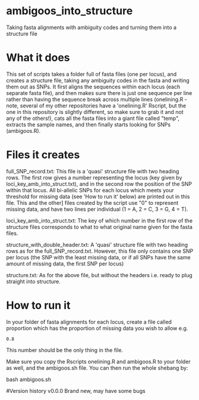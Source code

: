 # ambigoos_into_structure
Taking fasta alignments with ambiguity codes and turning them into a structure file

# What it does
This set of scripts takes a folder full of fasta files (one per locus), and creates a structure file, taking any ambiguity codes in the fasta and writing them out as SNPs. It first aligns the sequences within each locus (each separate fasta file), and then makes sure there is just one sequence per line rather than having the sequence break across multiple lines (onelining.R - note, several of my other repositories have a 'onelining.R' Rscript, but the one in this repository is slightly different, so make sure to grab it and not any of the others!), cats all the fasta files into a giant file called "temp", extracts the sample names, and then finally starts looking for SNPs (ambigoos.R).

# Files it creates
full_SNP_record.txt: This file is a 'quasi' structure file with two heading rows. The first row gives a number representing the locus (key given by loci_key_amb_into_struct.txt), and in the second row the position of the SNP within that locus. All bi-allelic SNPs for each locus which meets your threshold for missing data (see 'How to run it' below) are printed out in this file. This and the other] files created by the script use "0" to represent missing data, and have two lines per individual (1 = A, 2 = C, 3 = G, 4 = T).

loci_key_amb_into_struct.txt: The key of which number in the first row of the structure files corresponds to what to what original name given for the fasta files.

structure_with_double_header.txt: A 'quasi' structure file with two heading rows as for the full_SNP_record.txt. However, this file only contains one SNP per locus (the SNP with the least missing data, or if all SNPs have the same amount of missing data, the first SNP per locus)

structure.txt: As for the above file, but without the headers i.e. ready to plug straight into structure.

# How to run it
In your folder of fasta alignments for each locus, create a file called proportion which has the proportion of missing data you wish to allow e.g.
```
0.8
```
This number should be the only thing in the file.

Make sure you copy the Rscripts onelining.R and ambigoos.R to your folder as well, and the ambigoos.sh file. You can then run the whole shebang by:

bash ambigoos.sh

#Version history
v0.0.0 Brand new, may have some bugs
